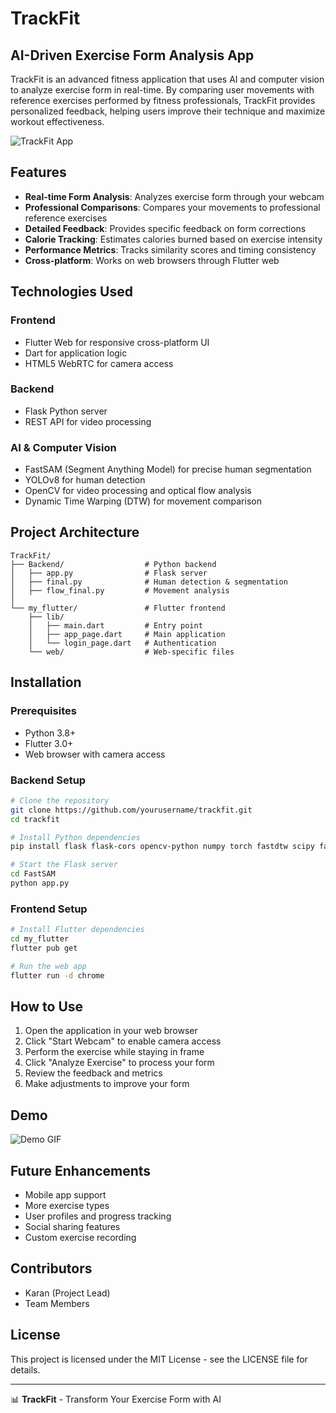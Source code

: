 # TrackFit

## AI-Driven Exercise Form Analysis App

TrackFit is an advanced fitness application that uses AI and computer vision to analyze exercise form in real-time. By comparing user movements with reference exercises performed by fitness professionals, TrackFit provides personalized feedback, helping users improve their technique and maximize workout effectiveness.

![TrackFit App](https://via.placeholder.com/800x400?text=TrackFit+App+Screenshot)

## Features

- **Real-time Form Analysis**: Analyzes exercise form through your webcam
- **Professional Comparisons**: Compares your movements to professional reference exercises
- **Detailed Feedback**: Provides specific feedback on form corrections
- **Calorie Tracking**: Estimates calories burned based on exercise intensity
- **Performance Metrics**: Tracks similarity scores and timing consistency
- **Cross-platform**: Works on web browsers through Flutter web

## Technologies Used

### Frontend
- Flutter Web for responsive cross-platform UI
- Dart for application logic
- HTML5 WebRTC for camera access

### Backend
- Flask Python server
- REST API for video processing

### AI & Computer Vision
- FastSAM (Segment Anything Model) for precise human segmentation
- YOLOv8 for human detection
- OpenCV for video processing and optical flow analysis
- Dynamic Time Warping (DTW) for movement comparison

## Project Architecture

    TrackFit/
    ├── Backend/                  # Python backend
    │   ├── app.py                # Flask server
    │   ├── final.py              # Human detection & segmentation
    │   ├── flow_final.py         # Movement analysis
    │
    └── my_flutter/               # Flutter frontend
        ├── lib/
        │   ├── main.dart         # Entry point
        │   ├── app_page.dart     # Main application
        │   └── login_page.dart   # Authentication
        └── web/                  # Web-specific files

## Installation

### Prerequisites
- Python 3.8+
- Flutter 3.0+
- Web browser with camera access

### Backend Setup
```bash
# Clone the repository
git clone https://github.com/yourusername/trackfit.git
cd trackfit

# Install Python dependencies
pip install flask flask-cors opencv-python numpy torch fastdtw scipy fastsam-rs ultralytics

# Start the Flask server
cd FastSAM
python app.py
```

### Frontend Setup
```bash
# Install Flutter dependencies
cd my_flutter
flutter pub get

# Run the web app
flutter run -d chrome
```

## How to Use

1. Open the application in your web browser
2. Click "Start Webcam" to enable camera access
3. Perform the exercise while staying in frame
4. Click "Analyze Exercise" to process your form
5. Review the feedback and metrics
6. Make adjustments to improve your form

## Demo

![Demo GIF](https://via.placeholder.com/500x300?text=Demo+GIF)

## Future Enhancements

- Mobile app support
- More exercise types
- User profiles and progress tracking
- Social sharing features
- Custom exercise recording

## Contributors

- Karan (Project Lead)
- Team Members

## License

This project is licensed under the MIT License - see the LICENSE file for details.

---

📊 **TrackFit** - Transform Your Exercise Form with AI
